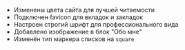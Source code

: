 - Изменены цвета сайта для лучшей читаемости
- Подключен favicon для вкладок и закладок
- Настроен строгий шрифт для профессионального вида
- Добавлено изображение в блок "Обо мне"
- Изменён тип маркера списков на `square`
